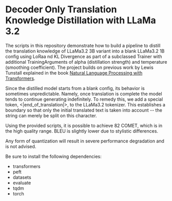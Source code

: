 # Decoder Only Translation Knowledge Distillation with LLaMa 3.2
The scripts in this repository demonstrate how to build a pipeline to distill the translation knowledge of LLaMa3.2 3B variant into a blank LLaMa3.2 1B config using LoRaa nd KL Divergence as part of a subclassed Trainer with additional TrainingArguments of alpha (distillation strength) and temperature (smoothing coefficient). The project builds on previous work by Lewis Tunstall explained in the book <a href="https://www.oreilly.com/library/view/natural-language-processing/9781098136789/">Natural Language Processing with Transformers</a>.

Since the distilled model starts from a blank config, its behavior is sometimes unpredictable. Namely, once translation is complete the model tends to continue generating indefinitely. To remedy this, we add a special token, <|end_of_translation|>, to the LLaMa3.2 tokenizer. This establishes a boundary so that only the initial translated text is taken into account -- the string can merely be split on this character.

Using the provided scripts, it is possible to achieve 82 COMET, which is in the high quality range. BLEU is slightly lower due to stylistic differences.

Any form of quantization will result in severe performance degradation and is not advised.

Be sure to install the following dependencies:
- transformers
- peft
- datasets
- evaluate
- tqdm
- torch
